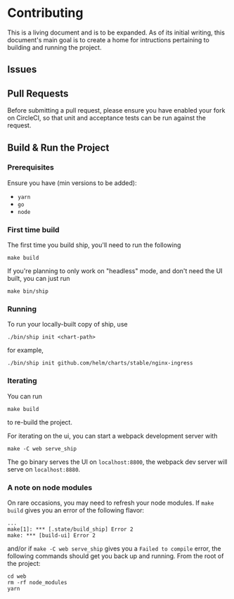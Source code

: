 Contributing
=============

This is a living document and is to be expanded. As of its initial writing, this document's main goal is to create a home for
intructions pertaining to building and running the project.

Issues
------------------------

Pull Requests
------------------------

Before submitting a pull request, please ensure you have enabled your fork on CircleCI, so that unit and acceptance tests can be run against the request.

Build & Run the Project
------------------------

### Prerequisites

Ensure you have (min versions to be added):

- `yarn`
- `go`
- `node`

### First time build

The first time you build ship, you'll need to run the following

```
make build
```

If you're planning to only work on "headless" mode, and don't need the UI built, you can just run

```
make bin/ship
```

### Running

To run your locally-built copy of ship, use

```
./bin/ship init <chart-path>
```

for example,

```
./bin/ship init github.com/helm/charts/stable/nginx-ingress
```

### Iterating

You can run

```
make build
```

to re-build the project.

For iterating on the ui, you can start a webpack development server with

```
make -C web serve_ship
```

The go binary serves the UI on `localhost:8800`, the webpack dev server will serve on `localhost:8880`.

### A note on node modules
On rare occasions, you may need to refresh your node modules. If `make build` gives you an error of the following flavor:
```
...
make[1]: *** [.state/build_ship] Error 2
make: *** [build-ui] Error 2
``` 
and/or if `make -C web serve_ship` gives you a `Failed to compile` error, the following commands should get you back up and running. From the root of the project:
```
cd web
rm -rf node_modules
yarn
```

